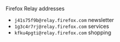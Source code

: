 ---
---
Firefox Relay addresses

- `j41s75f9b@relay.firefox.com` newsletter
- `1g3c4r7rj@relay.firefox.com` services
- `kfku4pgti@relay.firefox.com` shopping